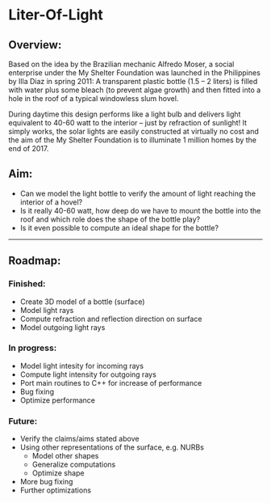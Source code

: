 # Liter-Of-Light
## Overview:
Based on the idea by the Brazilian mechanic Alfredo Moser, a social enterprise under the My Shelter Foundation was launched in the Philippines by Illa Diaz in spring 2011: A transparent plastic bottle (1.5 – 2 liters) is filled with water plus some bleach (to prevent algae growth) and then fitted into a hole in the roof of a typical windowless slum hovel.

During daytime this design performs like a light bulb and delivers light equivalent to 40-60 watt to the interior – just by refraction of sunlight! It simply works, the solar lights are easily constructed at virtually no cost and the aim of the My Shelter Foundation is to illuminate 1 million homes by the end of 2017. 

## Aim:
+ Can we model the light bottle to verify the amount of light reaching the interior of a hovel? 
+ Is it really 40-60 watt, how deep do we have to mount the bottle into the roof and which role does the shape of the bottle play? 
+ Is it even possible to compute an ideal shape for the bottle? 

***

## Roadmap:
### Finished:
+ Create 3D model of a bottle (surface)
+ Model light rays
+ Compute refraction and reflection direction on surface
+ Model outgoing light rays

### In progress:
+ Model light intesity for incoming rays
+ Compute light intensity for outgoing rays
+ Port main routines to C++ for increase of performance
+ Bug fixing
+ Optimize performance

### Future:
+ Verify the claims/aims stated above
+ Using other representations of the surface, e.g. NURBs
    + Model other shapes
    + Generalize computations
    + Optimize shape
+ More bug fixing
+ Further optimizations
